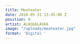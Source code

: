```yaml
---
title: Meateater
date: 2018-05-31 13:45:00 Z
position: 9
artist: ALASKALASKA
image: "/uploads/meateater.jpg"
format: 'Digital '
---
```



